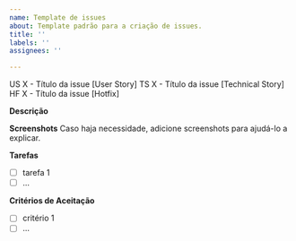 ```yaml
---
name: Template de issues
about: Template padrão para a criação de issues.
title: ''
labels: ''
assignees: ''

---
```


US X - Título da issue  [User Story]
TS X - Título da issue  [Technical Story]
HF X - Título da issue  [Hotfix]

**Descrição**

**Screenshots**
Caso haja necessidade, adicione screenshots para ajudá-lo a explicar.

**Tarefas**
- [ ] tarefa 1
- [ ] ... 

**Critérios de Aceitação**
- [ ] critério 1
- [ ] ... 
